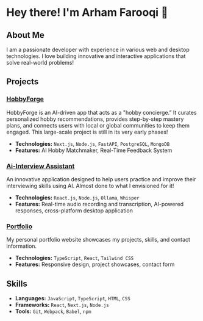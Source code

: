 # Hey there! I'm Arham Farooqi 👋

## About Me
I am a passionate developer with experience in various web and desktop technologies. I love building innovative and interactive applications that solve real-world problems!

## Projects

### [HobbyForge](https://github.com/ArhamF/hobbyforge)
HobbyForge is an AI-driven app that acts as a "hobby concierge.” It curates personalized hobby recommendations, provides step-by-step mastery plans, and connects users with local or global communities to keep them engaged. This large-scale project is still in its very early phases!
- **Technologies:** ```Next.js```, ```Node.js```, ```FastAPI```, ```PostgreSQL```, ```MongoDB```
- **Features:** AI Hobby Matchmaker, Real-Time Feedback System

### [Ai-Interview Assistant](https://github.com/ArhamF/ai-interview-assistant)
An innovative application designed to help users practice and improve their interviewing skills using AI. Almost done to what I envisioned for it!
- **Technologies:** ```React.js```, ```Node.js```, ```Ollama```, ```Whisper```
- **Features:** Real-time audio recording and transcription, AI-powered responses, cross-platform desktop application

### [Portfolio](https://github.com/ArhamF/portfolio)
My personal portfolio website showcases my projects, skills, and contact information.
- **Technologies:** ```TypeScript```, ```React```, ```Tailwind CSS```
- **Features:** Responsive design, project showcases, contact form


## Skills
- **Languages:** ```JavaScript```, ```TypeScript```, ```HTML```, ```CSS```
- **Frameworks:** ```React```, ```Next.js```, ```Node.js```
- **Tools:** ```Git```, ```Webpack```, ```Babel```, ```npm```
